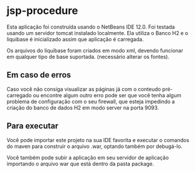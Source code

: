 # jsp-procedure

Esta aplicação foi construída usando o NetBeans IDE 12.0.
Foi testada usando um servidor tomcat instalado localmente.
Ela utiliza o Banco H2 e o liquibase é inicializado assim que aplicação é carregada.

Os arquivos do liquibase foram criados em modo xml, devendo funcionar em qualquer tipo de base 
suportada. (necessário alterar os fontes).


## Em caso de erros

Caso você não consiga visualizar as páginas já com o conteudo pré-carregado ou encontre algum outro erro
pode ser que você tenha algum problema de configuração com o seu firewall, que esteja impedindo a criação 
do banco de dados H2 em modo server na porta 9093.


## Para executar
Você pode importar este projeto na sua IDE favorita e executar o comandos do maven 
para construir o arquivo .war, optando também por debugá-lo. 

Você também pode subir a aplicação em seu servidor de aplicação importando o 
arquivo war que está dentro da pasta package. 
